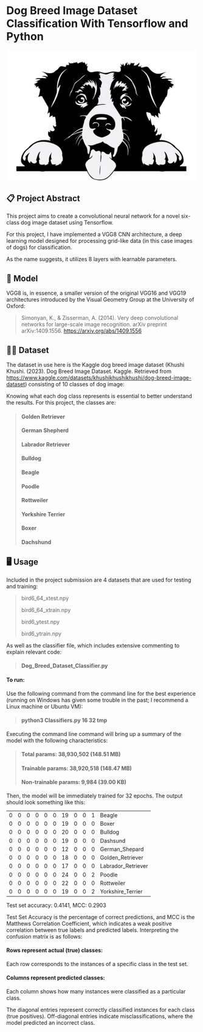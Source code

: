 # Dog Breed Image Dataset Classification With Tensorflow and Python

![Alt Text](BorderCollie.png)

 ## 📋 Project Abstract
This project aims to create a convolutional neural network for a novel six-class dog image dataset using Tensorflow. 

For this project, I have implemented a VGG8 CNN architecture, a deep learning model designed for processing grid-like data (in this case images of dogs) for classification. 

As the name suggests, it utilizes 8 layers with learnable parameters.

## 🧮 Model

VGG8 is, in essence, a smaller version of the original VGG16 and VGG19 architectures introduced by the Visual Geometry Group at the University of Oxford:

> Simonyan, K., & Zisserman, A. (2014). Very deep convolutional networks for large-scale image recognition. arXiv preprint arXiv:1409.1556. https://arxiv.org/abs/1409.1556 

 ## 🐕‍🦺 Dataset

The dataset in use here is the Kaggle dog breed image dataset (Khushi Khushi. (2023). Dog Breed Image Dataset. Kaggle. Retrieved from https://www.kaggle.com/datasets/khushikhushikhushi/dog-breed-image-dataset) consisting of 10 classes of dog image:

Knowing what each dog class represents is essential to better understand the results. For this project, the classes are:

> #### Golden Retriever
> #### German Shepherd
> #### Labrador Retriever
> #### Bulldog
> #### Beagle
> #### Poodle
> #### Rottweiler
> #### Yorkshire Terrier
> #### Boxer
> #### Dachshund

 ## 🖥️ Usage

Included in the project submission are 4 datasets that are used for testing and training:

> bird6_64_xtest.npy
> 
> bird6_64_xtrain.npy
> 
> bird6_ytest.npy
> 
> bird6_ytrain.npy

As well as the classifier file, which includes extensive commenting to explain relevant code:

> #### Dog_Breed_Dataset_Classifier.py

#### To run:
Use the following command from the command line for the best experience (running on Windows has given some trouble in the past; I recommend a Linux machine or Ubuntu VM):

> #### python3 Classifiers.py 16 32 tmp

Executing the command line command will bring up a summary of the model with the following characteristics:

> #### Total params: 38,930,502 (148.51 MB)
> #### Trainable params: 38,920,518 (148.47 MB)
> #### Non-trainable params: 9,984 (39.00 KB)

Then, the model will be immediately trained for 32 epochs. The output should look something like this:


|    |    |    |    |    |    |    |    |    |    |       |
|----|----|----|----|----|----|----|----|----|----|-------- 
|  0 |  0 |  0 |  0 |  0 |  0 | 19 |  0 |  0 |  1 | Beagle 
|  0 |  0 |  0 |  0 |  0 |  0 | 19 |  0 |  0 |  0 | Boxer  |
|  0 |  0 |  0 |  0 |  0 |  0 | 20 |  0 |  0 |  0 | Bulldog|
|  0 |  0 |  0 |  0 |  0 |  0 | 19 |  0 |  0 |  0 | Dashsund|
|  0 |  0 |  0 |  0 |  0 |  0 | 12 |  0 |  0 |  0 | German_Shepard|
|  0 |  0 |  0 |  0 |  0 |  0 | 18 |  0 |  0 |  0 | Golden_Retriever|
|  0 |  0 |  0 |  0 |  0 |  0 | 17 |  0 |  0 |  0 | Labrador_Retriever|
|  0 |  0 |  0 |  0 |  0 |  0 | 24 |  0 |  0 |  2 | Poodle|
|  0 |  0 |  0 |  0 |  0 |  0 | 22 |  0 |  0 |  0 | Rottweiler|
|  0 |  0 |  0 |  0 |  0 |  0 | 19 |  0 |  0 |  2 | Yorkshire_Terrier|


Test set accuracy: 0.4141, MCC: 0.2903 

Test Set Accuracy is the percentage of correct predictions, and MCC is the Matthews Correlation Coefficient, which indicates a weak positive correlation between true labels and predicted labels. Interpreting the confusion matrix is as follows:

#### Rows represent actual (true) classes:
Each row corresponds to the instances of a specific class in the test set.

#### Columns represent predicted classes:
Each column shows how many instances were classified as a particular class.

The diagonal entries represent correctly classified instances for each class (true positives). Off-diagonal entries indicate misclassifications, where the model predicted an incorrect class.
